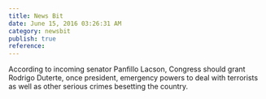 ```yaml
---
title: News Bit
date: June 15, 2016 03:26:31 AM
category: newsbit
publish: true
reference: 
---
```


According to incoming senator Panfillo Lacson, Congress should grant Rodrigo Duterte, once president, emergency powers to deal with terrorists as well as other serious crimes besetting the country.